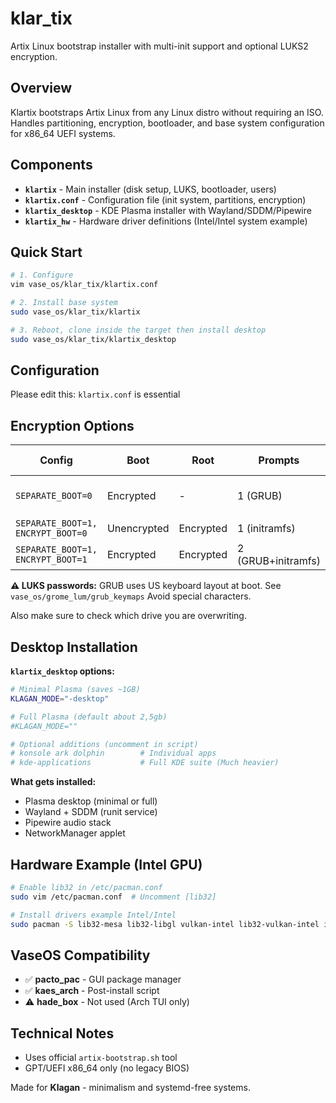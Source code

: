 # klar_tix

Artix Linux bootstrap installer with multi-init support and optional LUKS2 encryption.

## Overview

Klartix bootstraps Artix Linux from any Linux distro without requiring an ISO. 
Handles partitioning, encryption, bootloader, and base system configuration for x86_64 UEFI systems.

## Components

- **`klartix`** - Main installer (disk setup, LUKS, bootloader, users)
- **`klartix.conf`** - Configuration file (init system, partitions, encryption)
- **`klartix_desktop`** - KDE Plasma installer with Wayland/SDDM/Pipewire
- **`klartix_hw`** - Hardware driver definitions (Intel/Intel system example)

## Quick Start

```bash
# 1. Configure
vim vase_os/klar_tix/klartix.conf

# 2. Install base system
sudo vase_os/klar_tix/klartix

# 3. Reboot, clone inside the target then install desktop
sudo vase_os/klar_tix/klartix_desktop
```

## Configuration

Please edit this: `klartix.conf` is essential

## Encryption Options

| Config | Boot | Root | Prompts | Use Case |
|--------|------|------|---------|----------|
| `SEPARATE_BOOT=0` | Encrypted | - | 1 (GRUB) | Simple, single prompt |
| `SEPARATE_BOOT=1, ENCRYPT_BOOT=0` | Unencrypted | Encrypted | 1 (initramfs) | Fast boot |
| `SEPARATE_BOOT=1, ENCRYPT_BOOT=1` | Encrypted | Encrypted | 2 (GRUB+initramfs) | Maximum security |

**⚠️ LUKS passwords:** GRUB uses US keyboard layout at boot. See `vase_os/grome_lum/grub_keymaps` Avoid special characters.

Also make sure to check which drive you are overwriting.

## Desktop Installation

**`klartix_desktop` options:**

```bash
# Minimal Plasma (saves ~1GB)
KLAGAN_MODE="-desktop"

# Full Plasma (default about 2,5gb)
#KLAGAN_MODE=""

# Optional additions (uncomment in script)
# konsole ark dolphin        # Individual apps
# kde-applications           # Full KDE suite (Much heavier)
```

**What gets installed:**
- Plasma desktop (minimal or full)
- Wayland + SDDM (runit service)
- Pipewire audio stack
- NetworkManager applet

## Hardware Example (Intel GPU)

```bash
# Enable lib32 in /etc/pacman.conf
sudo vim /etc/pacman.conf  # Uncomment [lib32]

# Install drivers example Intel/Intel
sudo pacman -S lib32-mesa lib32-libgl vulkan-intel lib32-vulkan-intel intel-media-driver
```

## VaseOS Compatibility

- ✅ **pacto_pac** - GUI package manager 
- ✅ **kaes_arch** - Post-install script
- ⚠️ **hade_box** - Not used (Arch TUI only)

## Technical Notes

- Uses official `artix-bootstrap.sh` tool
- GPT/UEFI x86_64 only (no legacy BIOS)

Made for **Klagan** - minimalism and systemd-free systems.
